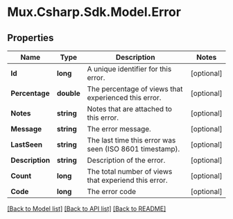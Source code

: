 # Mux.Csharp.Sdk.Model.Error

## Properties

Name | Type | Description | Notes
------------ | ------------- | ------------- | -------------
**Id** | **long** | A unique identifier for this error. | [optional] 
**Percentage** | **double** | The percentage of views that experienced this error. | [optional] 
**Notes** | **string** | Notes that are attached to this error. | [optional] 
**Message** | **string** | The error message. | [optional] 
**LastSeen** | **string** | The last time this error was seen (ISO 8601 timestamp). | [optional] 
**Description** | **string** | Description of the error. | [optional] 
**Count** | **long** | The total number of views that experiend this error. | [optional] 
**Code** | **long** | The error code | [optional] 

[[Back to Model list]](../README.md#documentation-for-models) [[Back to API list]](../README.md#documentation-for-api-endpoints) [[Back to README]](../README.md)

